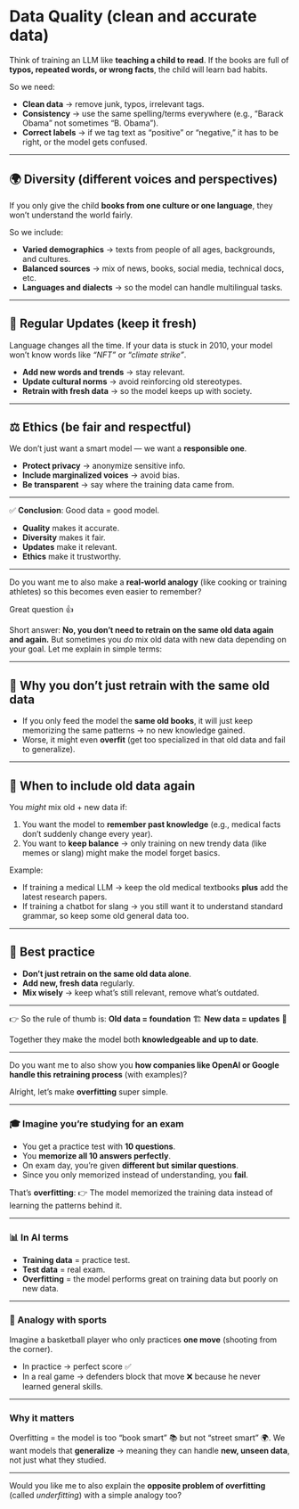 # Data Quality (clean and accurate data)

Think of training an LLM like **teaching a child to read**.
If the books are full of **typos, repeated words, or wrong facts**, the child will learn bad habits.

So we need:

* **Clean data** → remove junk, typos, irrelevant tags.
* **Consistency** → use the same spelling/terms everywhere (e.g., “Barack Obama” not sometimes “B. Obama”).
* **Correct labels** → if we tag text as “positive” or “negative,” it has to be right, or the model gets confused.

---

## 🌍 Diversity (different voices and perspectives)

If you only give the child **books from one culture or one language**, they won’t understand the world fairly.

So we include:

* **Varied demographics** → texts from people of all ages, backgrounds, and cultures.
* **Balanced sources** → mix of news, books, social media, technical docs, etc.
* **Languages and dialects** → so the model can handle multilingual tasks.

---

## 🔄 Regular Updates (keep it fresh)

Language changes all the time. If your data is stuck in 2010, your model won’t know words like *“NFT”* or *“climate strike”*.

* **Add new words and trends** → stay relevant.
* **Update cultural norms** → avoid reinforcing old stereotypes.
* **Retrain with fresh data** → so the model keeps up with society.

---

## ⚖️ Ethics (be fair and respectful)

We don’t just want a smart model — we want a **responsible one**.

* **Protect privacy** → anonymize sensitive info.
* **Include marginalized voices** → avoid bias.
* **Be transparent** → say where the training data came from.

---

✅ **Conclusion**:
Good data = good model.

* **Quality** makes it accurate.
* **Diversity** makes it fair.
* **Updates** make it relevant.
* **Ethics** make it trustworthy.

---

Do you want me to also make a **real-world analogy** (like cooking or training athletes) so this becomes even easier to remember?


Great question 👍

Short answer: **No, you don’t need to retrain on the same old data again and again.**
But sometimes you *do* mix old data with new data depending on your goal. Let me explain in simple terms:

---

## 🧠 Why you don’t just retrain with the same old data

* If you only feed the model the **same old books**, it will just keep memorizing the same patterns → no new knowledge gained.
* Worse, it might even **overfit** (get too specialized in that old data and fail to generalize).

---

## 🔄 When to include old data again

You *might* mix old + new data if:

1. You want the model to **remember past knowledge** (e.g., medical facts don’t suddenly change every year).
2. You want to **keep balance** → only training on new trendy data (like memes or slang) might make the model forget basics.

Example:

* If training a medical LLM → keep the old medical textbooks **plus** add the latest research papers.
* If training a chatbot for slang → you still want it to understand standard grammar, so keep some old general data too.

---

## 🎯 Best practice

* **Don’t just retrain on the same old data alone**.
* **Add new, fresh data** regularly.
* **Mix wisely** → keep what’s still relevant, remove what’s outdated.

---

👉 So the rule of thumb is:
**Old data = foundation** 🏗️
**New data = updates** 🔄

Together they make the model both **knowledgeable and up to date**.

---

Do you want me to also show you **how companies like OpenAI or Google handle this retraining process** (with examples)?


Alright, let’s make **overfitting** super simple.

---

### 🎓 Imagine you’re studying for an exam

* You get a practice test with **10 questions**.
* You **memorize all 10 answers perfectly**.
* On exam day, you’re given **different but similar questions**.
* Since you only memorized instead of understanding, you **fail**.

That’s **overfitting**:
👉 The model memorized the training data instead of learning the patterns behind it.

---

### 📊 In AI terms

* **Training data** = practice test.
* **Test data** = real exam.
* **Overfitting** = the model performs great on training data but poorly on new data.

---

### 🏀 Analogy with sports

Imagine a basketball player who only practices **one move** (shooting from the corner).

* In practice → perfect score ✅
* In a real game → defenders block that move ❌ because he never learned general skills.

---

### Why it matters

Overfitting = the model is too “book smart” 📚 but not “street smart” 🌍.
We want models that **generalize** → meaning they can handle **new, unseen data**, not just what they studied.

---

Would you like me to also explain the **opposite problem of overfitting** (called *underfitting*) with a simple analogy too?

